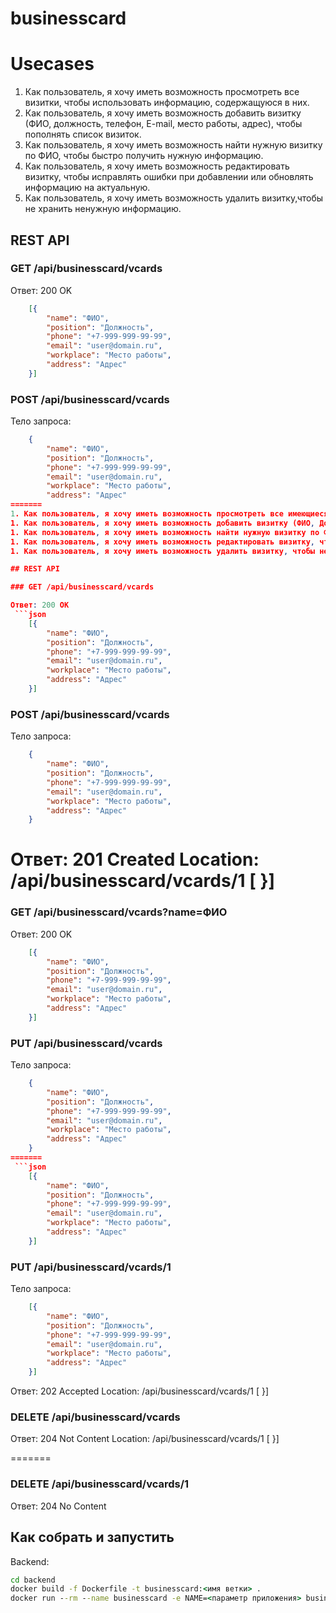 # businesscard

# Usecases

1. Как пользователь, я хочу иметь возможность просмотреть все визитки, чтобы использовать информацию, содержащуюся в них. 
2. Как пользователь, я хочу иметь возможность добавить визитку (ФИО, должность, телефон, E-mail, место работы, адрес), чтобы пополнять список визиток. 
3. Как пользователь, я хочу иметь возможность найти нужную визитку по ФИО, чтобы быстро получить нужную информацию. 
4. Как пользователь, я хочу иметь возможность редактировать визитку, чтобы исправлять ошибки при добавлении или обновлять информацию на актуальную. 
5. Как пользователь, я хочу иметь возможность удалить визитку,чтобы не хранить ненужную информацию.

## REST API 

### GET /api/businesscard/vcards 

Ответ: 200 OK
```json
    [{
        "name": "ФИО", 
        "position": "Должность", 
        "phone": "+7-999-999-99-99", 
        "email": "user@domain.ru", 
        "workplace": "Место работы", 
        "address": "Адрес" 
    }]
```

### POST /api/businesscard/vcards 

Тело запроса: 
```json
    {
        "name": "ФИО", 
        "position": "Должность", 
        "phone": "+7-999-999-99-99", 
        "email": "user@domain.ru", 
        "workplace": "Место работы", 
        "address": "Адрес" 
=======
1. Как пользователь, я хочу иметь возможность просмотреть все имеющиеся визитки, чтобы использовать информацию, содержащуюся в них.
1. Как пользователь, я хочу иметь возможность добавить визитку (ФИО, Должность, Телефон, E-mail, Место работы, Адрес), чтобы пополнять список имеющихся визиток.
1. Как пользователь, я хочу иметь возможность найти нужную визитку по ФИО, чтобы быстро получить необходимую информацию.
1. Как пользователь, я хочу иметь возможность редактировать визитку, чтобы исправлять ошибки при добавлении или обновлять информацию на более актуальную.
1. Как пользователь, я хочу иметь возможность удалить визитку, чтобы не хранить неактуальную информацию.

## REST API

### GET /api/businesscard/vcards

Ответ: 200 OK
 ```json
    [{
        "name": "ФИО",
        "position": "Должность",
        "phone": "+7-999-999-99-99",
        "email": "user@domain.ru",
        "workplace": "Место работы",
        "address": "Адрес"
    }]
```

### POST /api/businesscard/vcards

Тело запроса:

```json
    {
        "name": "ФИО",
        "position": "Должность",
        "phone": "+7-999-999-99-99",
        "email": "user@domain.ru",
        "workplace": "Место работы",
        "address": "Адрес"
    }
```

Ответ: 201 Created
Location: /api/businesscard/vcards/1
    [
    }]
=======

### GET /api/businesscard/vcards?name=ФИО

Ответ: 200 OK
```json
    [{
        "name": "ФИО", 
        "position": "Должность", 
        "phone": "+7-999-999-99-99", 
        "email": "user@domain.ru", 
        "workplace": "Место работы", 
        "address": "Адрес" 
    }]
```

### PUT /api/businesscard/vcards 

Тело запроса: 
```json
    {
        "name": "ФИО", 
        "position": "Должность", 
        "phone": "+7-999-999-99-99", 
        "email": "user@domain.ru", 
        "workplace": "Место работы", 
        "address": "Адрес" 
    }
=======
 ```json
    [{
        "name": "ФИО",
        "position": "Должность",
        "phone": "+7-999-999-99-99",
        "email": "user@domain.ru",
        "workplace": "Место работы",
        "address": "Адрес"
    }]
```

### PUT /api/businesscard/vcards/1

Тело запроса:

```json
    [{
        "name": "ФИО",
        "position": "Должность",
        "phone": "+7-999-999-99-99",
        "email": "user@domain.ru",
        "workplace": "Место работы",
        "address": "Адрес"
    }]
```

Ответ: 202 Accepted
Location: /api/businesscard/vcards/1
    [
    }]

### DELETE /api/businesscard/vcards 

Ответ: 204 Not Content
Location: /api/businesscard/vcards/1
    [
    }]

=======

### DELETE /api/businesscard/vcards/1

Ответ: 204 No Content

## Как собрать и запустить

Backend:

```bat
cd backend
docker build -f Dockerfile -t businesscard:<имя ветки> .
docker run --rm --name businesscard -e NAME=<параметр приложения> businesscard:<имя ветки>
```
